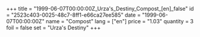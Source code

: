 +++
title = "1999-06-07T00:00:00Z_Urza's_Destiny_Compost_[en]_false"
id = "2523c403-0025-48c7-8ff1-e66ca27ee585"
date = "1999-06-07T00:00:00Z"
name = "Compost"
lang = ["en"]
price = "1.03"
quantity = 3
foil = false
set = "Urza's Destiny"
+++
